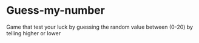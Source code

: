 # Guess-my-number
Game that test your luck by guessing the random value between (0-20) by telling higher or lower
